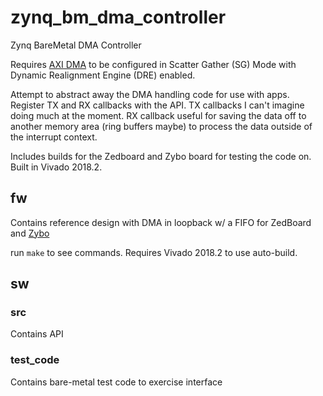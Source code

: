 # zynq_bm_dma_controller
Zynq BareMetal DMA Controller

Requires [AXI DMA](https://www.xilinx.com/support/documentation/ip_documentation/axi_dma/v7_1/pg021_axi_dma.pdf) to be configured in Scatter Gather (SG) Mode with Dynamic Realignment Engine (DRE) enabled.

Attempt to abstract away the DMA handling code for use with apps. Register TX and RX callbacks with the API. TX callbacks I can't imagine doing much at the moment. RX callback useful for saving the data off to another memory area (ring buffers maybe) to process the data outside of the interrupt context.

Includes builds for the Zedboard and Zybo board for testing the code on. Built in Vivado 2018.2.

## fw

Contains reference design with DMA in loopback w/ a FIFO for ZedBoard and
[Zybo](https://github.com/Digilent/vivado-boards/tree/master/old/board_parts/zynq/zybo/1.0)

run `make` to see commands. Requires Vivado 2018.2 to use auto-build.

## sw

### src

Contains API

### test_code

Contains bare-metal test code to exercise interface
